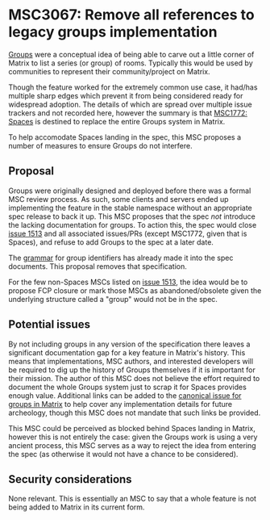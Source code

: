 # MSC3067: Remove all references to legacy groups implementation

[Groups](https://github.com/matrix-org/matrix-doc/issues/1513) were a conceptual idea of being able
to carve out a little corner of Matrix to list a series (or group) of rooms. Typically this would
be used by communities to represent their community/project on Matrix.

Though the feature worked for the extremely common use case, it had/has multiple sharp edges which
prevent it from being considered ready for widespread adoption. The details of which are spread over
multiple issue trackers and not recorded here, however the summary is that 
[MSC1772: Spaces](https://github.com/matrix-org/matrix-doc/pull/1772) is destined to replace the entire 
Groups system in Matrix.

To help accomodate Spaces landing in the spec, this MSC proposes a number of measures to ensure Groups
do not interfere.

## Proposal

Groups were originally designed and deployed before there was a formal MSC review process. As such,
some clients and servers ended up implementing the feature in the stable namespace without an 
appropriate spec release to back it up. This MSC proposes that the spec *not* introduce the lacking
documentation for groups. To action this, the spec would close [issue 1513](https://github.com/matrix-org/matrix-doc/issues/1513)
and all associated issues/PRs (except MSC1772, given that is Spaces), and refuse to add Groups to
the spec at a later date.

The [grammar](https://matrix.org/docs/spec/appendices#group-identifiers) for group identifiers has
already made it into the spec documents. This proposal removes that specification.

For the few non-Spaces MSCs listed on [issue 1513](https://github.com/matrix-org/matrix-doc/issues/1513),
the idea would be to propose FCP closure or mark those MSCs as abandoned/obsolete given the underlying
structure called a "group" would not be in the spec.

## Potential issues

By not including groups in any version of the specification there leaves a significant documentation
gap for a key feature in Matrix's history. This means that implementations, MSC authors, and interested 
developers will be required to dig up the history of Groups themselves if it is important for their
mission. The author of this MSC does not believe the effort required to document the whole Groups
system just to scrap it for Spaces provides enough value. Additional links can be added to the 
[canonical issue for groups in Matrix](https://github.com/matrix-org/matrix-doc/issues/1513) to
help cover any implementation details for future archeology, though this MSC does not mandate that
such links be provided.

This MSC could be perceived as blocked behind Spaces landing in Matrix, however this is not entirely
the case: given the Groups work is using a very ancient process, this MSC serves as a way to reject
the idea from entering the spec (as otherwise it would not have a chance to be considered).

## Security considerations

None relevant. This is essentially an MSC to say that a whole feature is not being added to Matrix
in its current form.
